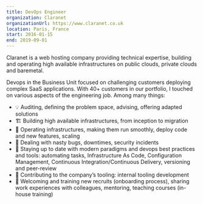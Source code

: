 ```yaml
---
title: DevOps Engineer
organization: Claranet
organizationUrl: https://www.claranet.co.uk
location: Paris, France
start: 2016-01-15
end: 2019-09-01
---
```


Claranet is a web hosting company providing technical expertise, building and operating high available infrastructures on public clouds, private clouds and baremetal.

Devops in the Business Unit focused on challenging customers deploying complex SaaS applications.
With 40+ customers in our portfolio, I touched on various aspects of the engineering job. Among many things:

* 💡  Auditing, defining the problem space, advising, offering adapted solutions
* 🏗️  Building high available infrastructures, from inception to migration
* 🚀  Operating infrastructures, making them run smoothly, deploy code and new features, scaling
* 🚨  Dealing with nasty bugs, downtimes, security incidents
* 📖  Staying up to date with modern paradigms and devops best practices and tools: automating tasks, Infrastructure As Code, Configuration Management, Continuous Integration/Continuous Delivery, versioning and peer-review
* 🔧  Contributing to the company’s tooling:  internal tooling development
* 🍻  Welcoming and training new recruits (onboarding process), sharing work experiences with colleagues, mentoring, teaching courses (in-house training)
